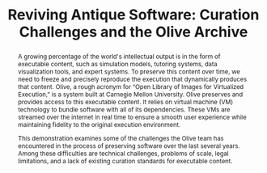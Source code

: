 ---
abstract: 'A growing percentage of the world''s intellectual output is in the form
  of executable content, such as simulation models, tutoring systems, data visualization
  tools, and expert systems. To preserve this content over time, we need to freeze
  and precisely reproduce the execution that dynamically produces that content. Olive,
  a rough acronym for “Open Library of Images for Virtualized Execution,” is a system
  built at Carnegie Mellon University. Olive preserves and provides access to this
  executable content. It relies on virtual machine (VM) technology to bundle software
  with all of its dependencies. These VMs are streamed over the internet in real time
  to ensure a smooth user experience while maintaining fidelity to the original execution
  environment.


  This demonstration examines some of the challenges the Olive team has encountered
  in the process of preserving software over the last several years. Among these difficulties
  are technical challenges, problems of scale, legal limitations, and a lack of existing
  curation standards for executable content.

  '
creators:
- Ryan, Daniel
- St. Clair, Gloriana
date: null
document_url: https://services.phaidra.univie.ac.at/api/object/o:378721/download
grand_parent: iPRES
institutions: []
keywords:
- preservation
- software
- virtualization
landing_page_url: https://phaidra.univie.ac.at/o:378721
language: eng
layout: publication
license: CC BY-NC-SA 3.0 AT
notes_url: null
parent: iPRES 2014
publication_type: demonstration
size: 273580
slides_url: null
source_name: iPRES
stream_url: null
title: 'Reviving Antique Software: Curation Challenges and the Olive Archive'
year: 2014
---
